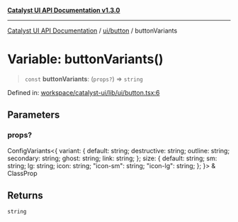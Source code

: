[**Catalyst UI API Documentation v1.3.0**](../../../README.md)

---

[Catalyst UI API Documentation](../../../README.md) / [ui/button](../README.md) / buttonVariants

# Variable: buttonVariants()

> `const` **buttonVariants**: (`props?`) => `string`

Defined in: [workspace/catalyst-ui/lib/ui/button.tsx:6](https://github.com/TheBranchDriftCatalyst/catalyst-ui/blob/main/lib/ui/button.tsx#L6)

## Parameters

### props?

ConfigVariants\<\{ variant: \{ default: string; destructive: string; outline: string; secondary: string; ghost: string; link: string; \}; size: \{ default: string; sm: string; lg: string; icon: string; "icon-sm": string; "icon-lg": string; \}; \}\> & ClassProp

## Returns

`string`
